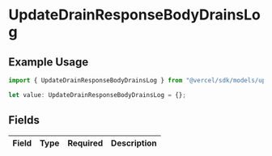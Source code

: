 # UpdateDrainResponseBodyDrainsLog

## Example Usage

```typescript
import { UpdateDrainResponseBodyDrainsLog } from "@vercel/sdk/models/updatedrainop.js";

let value: UpdateDrainResponseBodyDrainsLog = {};
```

## Fields

| Field       | Type        | Required    | Description |
| ----------- | ----------- | ----------- | ----------- |